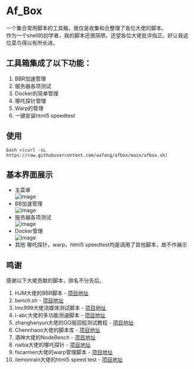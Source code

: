 # Af_Box
一个集合常用脚本的工具箱，我仅是收集和合整理了各位大佬的脚本。  
作为一个shell的初学者，我的脚本还很简陋，还望各位大佬批评指正。好让我这位菜鸟得以有所长进。
## 工具箱集成了以下功能：  
1. BBR加速管理
2. 服务器各项测试
3. Docker的简单管理
4. 哪吒探针管理
5. Warp的管理
6. 一键安装html5 speedtest
## 使用
```
bash <(curl -sL https://raw.githubusercontent.com/aafang/afbox/main/afbox.sh)
```
## 基本界面展示
- 主菜单  
![image](https://github.com/aafang/afbox/assets/145802153/a6398555-9a27-4084-ae34-09bcd90a2f20)
- BB加速管理  
![image](https://github.com/aafang/afbox/assets/145802153/ec03ac72-f58b-4769-b372-9b09eb54ea8c)
- 服务器各项测试  
![image](https://github.com/aafang/afbox/assets/145802153/7308a2e3-34cb-4020-98c6-14df25da5476)
- Docker管理  
![image](https://github.com/aafang/afbox/assets/145802153/fce04cd7-f8ab-4f53-817b-51b20f5db097)  
- 其他
哪吒探针，warp，html5 speedtest均是调用了其他脚本，故不作展示
## 鸣谢
感谢以下大佬贡献的脚本，排名不分先后。  
1. HJM大佬的BBR脚本 - [项目地址](https://blog.ylx.me/archives/783.html)
2. bench.sh - [项目地址](https://bench.sh/)
3. lmc999大佬流媒体测试脚本 - [项目地址](https://github.com/lmc999/RegionRestrictionCheck)
4. i-abc大佬的多功能测速脚本 - [项目地址](https://github.com/i-abc/Speedtest)
5. zhanghanyun大佬的GO版回程测试教程 - [项目地址](https://github.com/zhanghanyun/backtrace)
6. Chennhaoo大佬的脚本库 - [项目地址](https://github.com/Chennhaoo/Shell_Bash)
7. 酒神大佬的NodeBench - [项目地址](https://www.nodeseek.com/post-11619-1)
8. naiba大佬的哪吒探针 - [项目地址](https://github.com/naiba/nezha)
9. fscarmen大佬的warp管理脚本 - [项目地址](https://gitlab.com/fscarmen/warp)
10. ilemonrain大佬的html5 speed test - [项目地址](https://hub.docker.com/r/ilemonrain/html5-speedtest/#!)
